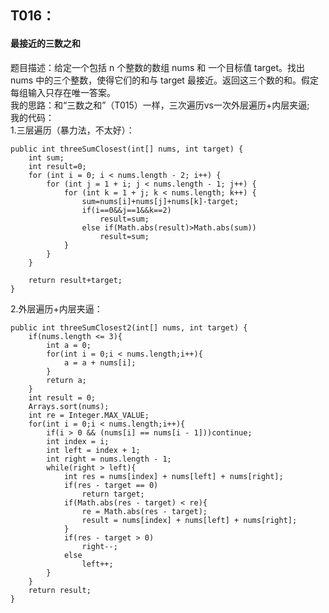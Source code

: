## T016： ##
#### 最接近的三数之和 ####
题目描述：给定一个包括 n 个整数的数组 nums 和 一个目标值 target。找出 nums 中的三个整数，使得它们的和与 target 最接近。返回这三个数的和。假定每组输入只存在唯一答案。          
我的思路：和“三数之和”（T015）一样，三次遍历vs一次外层遍历+内层夹逼;     
我的代码：      
1.三层遍历（暴力法，不太好）：       

	public int threeSumClosest(int[] nums, int target) {
		int sum;
		int result=0;
		for (int i = 0; i < nums.length - 2; i++) {
			for (int j = 1 + i; j < nums.length - 1; j++) {
				for (int k = 1 + j; k < nums.length; k++) {
					sum=nums[i]+nums[j]+nums[k]-target;
					if(i==0&&j==1&&k==2)
						result=sum;
					else if(Math.abs(result)>Math.abs(sum))
						result=sum;
				}
			}
		}
		
		return result+target;
	}
2.外层遍历+内层夹逼：        
	
	public int threeSumClosest2(int[] nums, int target) {
        if(nums.length <= 3){
			int a = 0;
			for(int i = 0;i < nums.length;i++){
				a = a + nums[i];
			}
			return a;
		}
		int result = 0;
		Arrays.sort(nums);
		int re = Integer.MAX_VALUE;
		for(int i = 0;i < nums.length;i++){
			if(i > 0 && (nums[i] == nums[i - 1]))continue;
			int index = i;
			int left = index + 1;
			int right = nums.length - 1;
			while(right > left){
				int res = nums[index] + nums[left] + nums[right];
				if(res - target == 0)
					return target;
				if(Math.abs(res - target) < re){
					re = Math.abs(res - target);
					result = nums[index] + nums[left] + nums[right];
				}
				if(res - target > 0)
					right--;
				else 
					left++;
			}
		}
		return result;
    }
